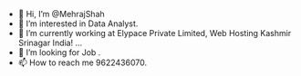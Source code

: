 - 👋 Hi, I’m @MehrajShah
- 👀 I’m interested in  Data Analyst.
- 🌱 I’m currently working at Elypace Private Limited, Web Hosting Kashmir Srinagar India!  ...
- 💞️ I’m looking for Job .
- 📫 How to reach me  9622436070.
<!---
MehrajShah/MehrajShah is a ✨ special ✨ repository because its `README.md` (this file) appears on your GitHub profile.
You can click the Preview link to take a look at your changes.
--->
